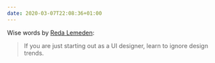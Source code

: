 ```yaml
---
date: 2020-03-07T22:08:36+01:00
---
```


Wise words by [Reda Lemeden](https://redalemeden.com/microblog/post-1581936776678):

> If you are just starting out as a UI designer, learn to ignore design trends.